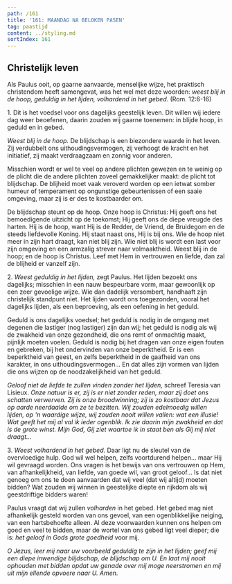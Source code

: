 ```yaml
---
path: /161
title: '161: MAANDAG NA BELOKEN PASEN'
tag: paastijd
content: ../styling.md
sortIndex: 161
---
```


## Christelijk leven

Als Paulus ooit, op gaarne aanvaarde, menselijke wijze, het praktisch christendom heeft samengevat, was het wel met deze woorden: _weest blij in de hoop, geduldig in het lijden, volhardend in het gebed_. (Rom. 12:6-16)

1\. Dit is het voedsel voor ons dagelijks geestelijk leven. Dit willen wij iedere dag weer beoefenen, daarin zouden wij gaarne toenemen: in blijde hoop, in geduld en in gebed.

_Weest blij in de hoop._ De blijdschap is een biezondere waarde in het leven. Zij verdubbelt ons uithoudingsvermogen, zij verhoogt de kracht en het initiatief, zij maakt verdraagzaam en zonnig voor anderen.

Misschien wordt er wel te veel op andere plichten gewezen en te weinig op de plicht die de andere plichten zoveel gemakkelijker maakt: de plicht tot blijdschap. De blijheid moet vaak veroverd worden op een ietwat somber humeur of temperament op ongunstige gebeurtenissen of een saaie omgeving, maar zij is er des te kostbaarder om.

De blijdschap steunt op de hoop. Onze hoop is Christus: Hij geeft ons het bemoedigende uitzicht op de toekomst; Hij geeft ons de diepe vreugde des harten. Hij is de hoop, want Hij is de Redder, de Vriend, de Bruidegom en de steeds liefdevolle Koning. Hij staat naast ons, Hij is bij ons. Wie de hoop niet meer in zijn hart draagt, kan niet blij zijn. Wie niet blij is wordt een last voor zijn omgeving en een armzalig strever naar volmaaktheid. Weest blij in de hoop; en de hoop is Christus. Leef met Hem in vertrouwen en liefde, dan zal de blijheid er vanzelf zijn.

2\. _Weest geduldig in het lijden,_ zegt Paulus. Het lijden bezoekt ons dagelijks; misschien in een nauw bespeurbare vorm, maar gewoonlijk op een zeer gevoelige wijze. Wie dan dadelijk versombert, handhaaft zijn christelijk standpunt niet. Het lijden wordt ons toegezonden, vooral het dagelijks lijden, als een beproeving, als een oefening in het geduld.

Geduld is ons dagelijks voedsel; het geduld is nodig in de omgang met degenen die lastiger (nog lastiger) zijn dan wij; het geduld is nodig als wij de zwakheid van onze gezondheid, die ons remt of onmachtig maakt, pijnlijk moeten voelen. Geduld is nodig bij het dragen van onze eigen fouten en gebreken, bij het ondervinden van onze beperktheid. Er is een beperktheid van geest, en zelfs beperktheid in de gaafheid van ons karakter, in ons uithoudingsvermogen... En dat alles zijn vormen van lijden die ons wijzen op de noodzakelijkheid van het geduld.

_Geloof niet de liefde te zullen vinden zonder het lijden,_ schreef Teresia van Lisieux. _Onze natuur is er, zij is er niet zonder reden, maar zij doet ons schatten verwerven. Zij is onze broodwinning; zij is zo kostbaar dat Jezus op aarde neerdaalde om ze te bezitten. Wij zouden edelmoedig willen lijden, op 'n waardige wijze, wij zouden nooit willen vallen: wat een illusie! Wat geeft het mij al val ik ieder ogenblik. Ik zie daarin mijn zwakheid en dat is de grote winst. Mijn God, Gij ziet waartoe ik in staat ben als Gij mij niet draagt..._

3\. _Weest volhardend in het gebed._ Daar ligt nu de sleutel van de overvloedige hulp. God wil wel helpen, zelfs voortdurend helpen... maar Hij wil gevraagd worden. Ons vragen is het bewijs van ons vertrouwen op Hem, van afhankelijkheid, van liefde, van goede wil, van groot geloof... Is dat niet genoeg om ons te doen aanvaarden dat wij veel (dat wij altijd) moeten bidden? Wat zouden wij winnen in geestelijke diepte en rijkdom als wij geestdriftige bidders waren!

Paulus vraagt dat wij zullen _volharden_ in het gebed. Het gebed mag niet afhankelijk gesteld worden van ons gevoel, van een ogenblikkelijke neiging, van een hartsbehoefte alleen. Al deze voorwaarden kunnen ons helpen om goed en veel te bidden, maar de wortel van ons gebed ligt veel
dieper; die is: _het geloof in Gods grote goedheid_ voor mij.

_O Jezus, leer mij naar uw voorbeeld geduldig te zijn in het lijden; geef mij een diepe inwendige blijdschap, de blijdschap om U. En laat mij nooit ophouden met bidden opdat uw genade over mij moge neerstromen en mij uit mijn ellende opvoere naar U. Amen._
